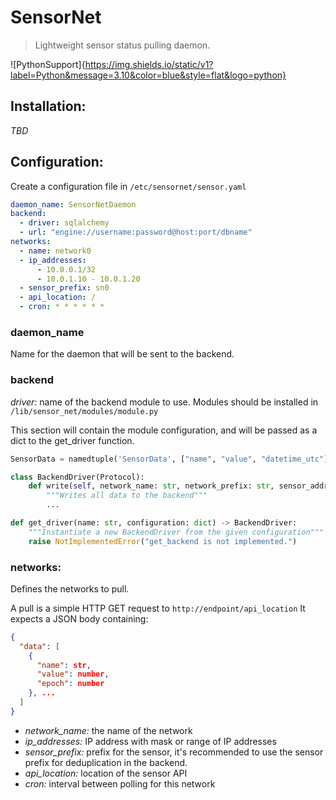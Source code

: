 # SensorNet
> Lightweight sensor status pulling daemon.

![PythonSupport]{https://img.shields.io/static/v1?label=Python&message=3.10&color=blue&style=flat&logo=python}

## Installation:

*TBD*

## Configuration:

Create a configuration file in ```/etc/sensornet/sensor.yaml```

```yaml
daemon_name: SensorNetDaemon
backend:
  - driver: sqlalchemy
  - url: "engine://username:password@host:port/dbname"
networks:
  - name: network0
  - ip_addresses:
      - 10.0.0.1/32
      - 10.0.1.10 - 10.0.1.20
  - sensor_prefix: sn0
  - api_location: /
  - cron: * * * * * *
```

### daemon_name
Name for the daemon that will be sent to the backend.

### backend
*driver:* name of the backend module to use. Modules should be installed in ```/lib/sensor_net/modules/module.py```

This section will contain the module configuration, and will be passed as a dict to the get_driver function.

```python
SensorData = namedtuple('SensorData', ["name", "value", "datetime_utc"])

class BackendDriver(Protocol):
    def write(self, network_name: str, network_prefix: str, sensor_address: str, data: list[SensorData]):
        """Writes all data to the backend"""
        ...

def get_driver(name: str, configuration: dict) -> BackendDriver:
    """Instantiate a new BackendDriver from the given configuration"""
    raise NotImplementedError("get_backend is not implemented.")

```

### networks:
Defines the networks to pull.

A pull is a simple HTTP GET request to ```http://endpoint/api_location```
It expects a JSON body containing:

```json
{
  "data": [
    {
      "name": str,
      "value": number,
      "epoch": number
    }, ...
  ]
}
```

- *network_name:* the name of the network
- *ip_addresses:* IP address with mask or range of IP addresses
- *sensor_prefix:* prefix for the sensor, it's recommended to use the sensor prefix for deduplication in the backend.
- *api_location:* location of the sensor API
- *cron:* interval between polling for this network

